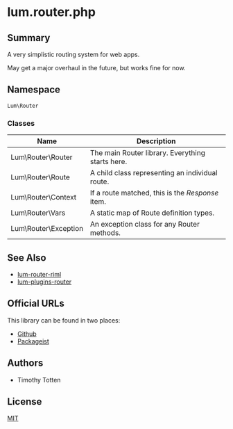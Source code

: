# lum.router.php

## Summary

A very simplistic routing system for web apps.

May get a major overhaul in the future, but works fine for now.

## Namespace

`Lum\Router`

### Classes

| Name                    | Description                                       |
| ----------------------- | ------------------------------------------------- |
| Lum\Router\Router       | The main Router library. Everything starts here.  |
| Lum\Router\Route        | A child class representing an individual route.   |
| Lum\Router\Context      | If a route matched, this is the *Response* item.  |
| Lum\Router\Vars         | A static map of Route definition types.           |
| Lum\Router\Exception    | An exception class for any Router methods.        |

## See Also

 - [lum-router-riml](https://github.com/supernovus/lum.router-riml.php)
 - [lum-plugins-router](https://github.com/supernovus/lum.plugins-router.php)

## Official URLs

This library can be found in two places:

 * [Github](https://github.com/supernovus/lum.router.php)
 * [Packageist](https://packagist.org/packages/lum/lum-router)

## Authors

- Timothy Totten

## License

[MIT](https://spdx.org/licenses/MIT.html)
